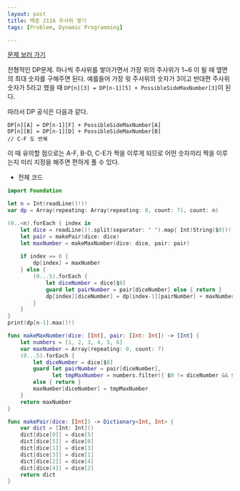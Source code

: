```yaml
---
layout: post
title: 백준 2116 주사위 쌓기
tags: [Problem, Dynamic Programming]

---
```


[문제 보러 가기](https://www.acmicpc.net/problem/2116)

전형적인 DP문제. 하나씩 주사위를 쌓아가면서 가장 위의 주사위가 1~6 이 될 때 옆면의 최대 숫자를 구해주면 된다. 예를들어 가장 윗 주사위의 숫자가 3이고 반대편 주사위 숫자가 5라고 했을 때 `DP[n][3] = DP[n-1][5] + PossibleSideMaxNumber[3]`이 된다.

따라서 DP 공식은 다음과 같다.

```
DP[n][A] = DP[n-1][F] + PossibleSideMaxNumber[A]
DP[n][B] = DP[n-1][D] + PossibleSideMaxNumber[B]
// C-F 도 반복
```

이 때 유의할 점으로는 A-F, B-D, C-E가 짝을 이루게 되므로 어떤 숫자끼리 짝을 이루는지 미리 지정을 해주면 편하게 풀 수 있다.



- 전체 코드



```swift
import Foundation

let n = Int(readLine()!)!
var dp = Array(repeating: Array(repeating: 0, count: 7), count: n)

(0..<n).forEach { index in
    let dice = readLine()!.split(separator: " ").map{ Int(String($0))! }
    let pair = makePair(dice: dice)
    let maxNumber = makeMaxNumber(dice: dice, pair: pair)
    
    if index == 0 {
        dp[index] = maxNumber
    } else {
        (0...5).forEach {
            let diceNumber = dice[$0]
            guard let pairNumber = pair[diceNumber] else { return }
            dp[index][diceNumber] = dp[index-1][pairNumber] + maxNumber[diceNumber]
        }
    }
}
print(dp[n-1].max()!)

func makeMaxNumber(dice: [Int], pair: [Int: Int]) -> [Int] {
    let numbers = [1, 2, 3, 4, 5, 6]
    var maxNumber = Array(repeating: 0, count: 7)
    (0...5).forEach {
        let diceNumber = dice[$0]
        guard let pairNumber = pair[diceNumber],
              let tmpMaxNumber = numbers.filter({ $0 != diceNumber && $0 != pairNumber }).max()
        else { return }
        maxNumber[diceNumber] = tmpMaxNumber
    }
    return maxNumber
}

func makePair(dice: [Int]) -> Dictionary<Int, Int> {
    var dict = [Int: Int]()
    dict[dice[0]] = dice[5]
    dict[dice[5]] = dice[0]
    dict[dice[1]] = dice[3]
    dict[dice[3]] = dice[1]
    dict[dice[2]] = dice[4]
    dict[dice[4]] = dice[2]
    return dict
}

```

